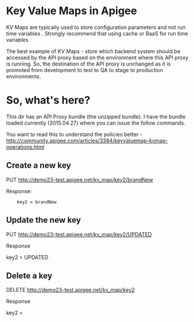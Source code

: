 Key Value Maps in Apigee
========================

KV Maps are typically used to store configuration parameters and not run time variables
.  Strongly recommend that using cache or BaaS for run time variables

The best example of KV Maps - store which backend system should be accessed by the API 
proxy based on the environment where this API proxy is running.  So, the destination of
 the API proxy is unchanged as it is promoted from development to test to QA to stage 
 to production environments.
 
So, what's here?
=================

This dir has an API Proxy bundle (the unzipped bundle).  I have the bundle loaded 
currently (2015.04.27) where you can issue the follow commands.

You want to read this to understand the policies better - http://community.apigee.com/articles/3384/keyvaluemap-kvmap-operations.html



Create a new key
----------------

PUT http://demo23-test.apigee.net/kv_map/key2/brandNew

Response:

        key2 = brandNew

Update the new key
------------------

PUT http://demo23-test.apigee.net/kv_map/key2/UPDATED

Response 

key2 = UPDATED
      
Delete a key
------------

DELETE http://demo23-test.apigee.net/kv_map/key2

Response

key2 = 


